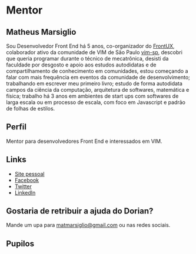 # Mentor

## Matheus Marsiglio

Sou Desenvolvedor Front End há 5 anos, co-organizador do [FrontUX](http://www.frontux.com), colaborador ativo da comunidade de VIM de São Paulo [vim-sp](https://github.com/vim-sp/vim-sp), descobri que queria programar durante o técnico de mecatrônica, desisti da faculdade por desgosto e apoio aos estudos autodidatas e de compartilhamento de conhecimento em comunidades, estou começando a falar com mais frequência em eventos da comunidade de desenvolvimento;
trabalhando em escrever meu primeiro livro;
estudo de forma autodidata campos da ciência da computação, arquitetura de softwares, matemática e física; trabalho há 3 anos em ambientes de start ups com softwares de larga escala ou em processo de escala, com foco em Javascript e padrão de folhas de estilos.

## Perfil

Mentor para desenvolvedores Front End e interessados em VIM.

## Links

* [Site pessoal](http://heymathe.us)
* [Facebook](https://www.facebook.com/matheusmarsiglio)
* [Twitter](https://twitter.com/matmarsiglio)
* [LinkedIn](https://br.linkedin.com/in/matmarsiglio)

## Gostaria de retribuir a ajuda do Dorian?

Mande um upa para matmarsiglio@gmail.com ou nas redes sociais.

## Pupilos

